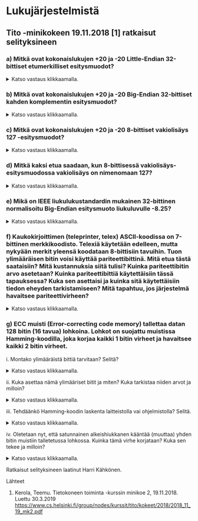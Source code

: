 # Lukujärjestelmistä

## Tito -minikokeen 19.11.2018 [1] ratkaisut selityksineen

### a) Mitkä ovat kokonaislukujen +20 ja -20 Little-Endian 32-bittiset etumerkilliset esitysmuodot?
<details>
  <summary>Katso vastaus klikkaamalla.</summary>

#### Ratkaisu
* Muutetaan ensin positiivinen luku +20 binääriluvuksi:
  * 20 = 16\*__1__ + 8\*__0__ + 4\*__1__ + 2\*__0__ + 1\*__0__
* Saadaan binääriluku `10100`.
* Seuraavaksi muutetaan se 32-bittiseksi binääriluvuksi:
* Saadaan `0000 0000  0000 0000  0000 0000  0001 0100`, joka on nyt luku +20 luontaisessa Big-Endian -esitysmuodossa, jossa eniten merkitsevä tavu on ensimmäisenä (8 ensimmäistä bittiä vasemmalta luettuna) ja vähiten merkitsevä tavu viimeisenä (8 viimeistä bittiä vasemmalta luettuna).
* Big Endian etumerkillisessä esitysmuodossa ensimmäinen bitti vasemmalta ilmaisee merkin. + on 0 ja - on 1. Vaihdetaan nyt merkki lukua -20 varten:
* Saadaan `1000 0000  0000 0000  0000 0000  0001 0100`, joka on nyt luku -20 luontaisessa Big Endian -esitysmuodossa.
* Seuraavaksi vaihdetaan tavujärjestys käänteiseen Little Endian -muotoon luvulle +20:
* Saadaan `0001 0100  0000 0000  0000 0000  0000 0000` tai heksadesimaalimuodossa `0x14000000`.
* Ja vastaavasti vaihdetaan tavujärjestys käänteiseen Little Endian -muotoon luvulle -20:
* Saadaan `0001 0100  0000 0000  0000 0000  1000 0000` tai heksadesimaalimuodossa `14000080`.


</details>


### b) Mitkä ovat kokonaislukujen +20 ja -20 Big-Endian 32-bittiset kahden komplementin esitysmuodot?
<details>
  <summary>Katso vastaus klikkaamalla.</summary>

#### Ratkaisu
Tehtävässä a on jo kokonaisluku +20 muutettu Big-Endian 32-bittiseksi kokonaisluvuksi `0000 0000  0000 0000  0000 0000  0001 0100`.

Big Endian kahden komplementin esitysmuodossa oleva positiivinen luku on valmiiksi oikeassa muodossaan. Määritellään siis enää luvun +20 vastaluku -20:

* Otetaan luvusta `0000 0000  0000 0000  0000 0000  0001 0100` ensin komplementti kääntämällä bitit (eli 0 -> 1 ja 1 -> 0).
* Saadaan `1111 1111  1111 1111  1111 1111 1110 1011`.
* Lisätään luku `1`.
* Saadaan `1111 1111  1111 1111  1111 1111 1110 1100`, joka on luku -20 Big Endian kahden komplementin esitysmuodossa.

</details>



### c) Mitkä ovat kokonaislukujen +20 ja -20 8-bittiset vakiolisäys 127 -esitysmuodot?
<details>
  <summary>Katso vastaus klikkaamalla.</summary>

#### Ratkaisu
* Luku -20: Lisätään lukuun -20 vakiolisäys 127 ja saadaan 107, joka on binäärilukuna `0110 1011`.
* Luku +20: Luku 20 + vakiolisäys 127 = 147 muutettuna binäärilukumuotoon eli `1001 0011`.

* Vakiolisäys -esitystavassakin merkitsevimmän tavun (tässä vain yksi tavu) ensimmäisestä bitistä näkee minkä merkkinen luku on, mutta toisin kuin muissa esitystavoissa, 0 on negatiiviset luvut ja 1 positiiviset luvut.

</details>


### d) Mitkä kaksi etua saadaan, kun 8-bittisessä vakiolisäys-esitysmuodossa vakiolisäys on nimenomaan 127?
<details>
  <summary>Katso vastaus klikkaamalla.</summary>

#### Ratkaisu
* Saadaan ilmaistua yksikäsitteisesti luvut välillä -127 ... +128, eli puolet ei-positiivisia ja puolet positiivisia lukuja
* Lukujen järjestys vakiolisäys-esitysmuodossa on sama kuin lukujen todellinen järjestys.
  * Esimerkki: Luku -127 + vakiolisäys 127 = 0 ja luku -128 + vakiolisäys 127 = 1.
  * Esimerkki: Luku -1 + vakiolisäys 127 = 126 ja luku 0 + vakiolisäys 127 = 127.

</details>


### e) Mikä on IEEE liukulukustandardin mukainen 32-bittinen normalisoitu Big-Endian esitysmuoto liukuluvulle -8.25?
<details>
  <summary>Katso vastaus klikkaamalla.</summary>

#### Ratkaisu
Oikea vastaus on `1 1000 0010 0000 1000 0000 0000 0000 000`.

IEEE:n 32-bitin liukulukustandardissa liukuluku muodostuu merkistä eli +/- (1 bitti), eksponentista vakiolisäysmuodossa (8 bittiä) ja mantissasta (23 bittiä).

* Merkki on -, joten ensimmäinen bitti on 1.
* Muunnetaan 8,25 binaariluvuksi. Luku 8 on `1000` ja 0,25 eli 1/4 on `.01`. Saadaan `1000.01`.
  * 8,25 = 1\*8 + 0\*4 + 0\*2 + 0\*1 + 0\*0,5 + 1\*0,25
* Muutetaan luku muotoon jossa ensimmäinen numero vasemmalta lukien on 1:
  * `1000.01 = 1.00001 * 2^3`.
  * Pistettä siirrettiin 3 numeroa vasemmalle, joten eksponentti on 3.
  * (Tämä on vastaavaa kuin kymmenkantaisessa järjestelmässä se, että 1729,25 = 1,72925 * 10^3.)
* IEEE-liukulukustandardissa oletetaan, että luku on siinä muodossa, että ensimmäinen bitti on 1, joten sitä ei tarvitse tallettaa! Siispä saamme mantissaksi pisteen oikeanpuoleiset luvut lisättynä riittävällä määrällä nollia, eli `0000 1000 0000 0000 0000 000`.
* Eksponentti on ilmaistava vakiolisäys 127 muodossa. 3 + 127 = 130, joka on 8-bittisenä binäärilukuna `1000 0010`.
* Lopuksi yhdistetään merkki, eksponentti vakiolisäysmuodossa ja mantissa ja saadaan lopullinen vastaus `1 1000 0010 0000 1000 0000 0000 0000 000`.
* Jos vielä halutaan, voidaan ryhmitellä luku puolitavun (4 bitin) osiin, josta se on kätevä muuttaa heksadesimaaliksi: `1100 0001 0000 0100 0000 0000 0000 0000`, josta saadaan `0xC1040000`. Käänteisesti muutos tehdään vastaavasti. Jos olisi annettuna heksadesimaaliluku `0xC1040000`, sen muuntaminen binääriluvuksi on suoraviivaista, onhan `0xC = 0b1100, 0x1 = 0b0001, 0x0 = 0b0000, 0x4 = 0b0100`.


</details>


### f) Kaukokirjoittimen (teleprinter, telex) ASCII-koodissa on 7-bittinen merkkikoodisto. Telexiä käytetään edelleen, mutta nykyään merkit yleensä koodataan 8-bittisiin tavuihin. Tuon ylimääräisen bitin voisi käyttää pariteettibittinä. Mitä etua tästä saataisiin? Mitä kustannuksia siitä tulisi? Kuinka pariteettibitin arvo asetetaan? Kuinka pariteettibittiä käytettäisiin tässä tapauksessa? Kuka sen asettaisi ja kuinka sitä käytettäisiin tiedon eheyden tarkistamiseen? Mitä tapahtuu, jos järjestelmä havaitsee pariteettivirheen? 
<details>
  <summary>Katso vastaus klikkaamalla.</summary>

#### Ratkaisu
Ratkaisua ei ole vielä lisätty.

</details>


### g) ECC muisti (Error-correcting code memory) tallettaa datan 128 bitin (16 tavua) lohkoina. Lohkot on suojattu muistissa Hamming-koodilla, joka korjaa kaikki 1 bitin virheet ja havaitsee kaikki 2 bitin virheet.

i. Montako ylimääräistä bittiä tarvitaan? Selitä?
<details>
  <summary>Katso vastaus klikkaamalla.</summary>

#### Ratkaisu
Ratkaisua ei ole vielä lisätty.

</details>


ii. Kuka asettaa nämä ylimääriset bitit ja miten? Kuka tarkistaa niiden arvot ja milloin? 
<details>
  <summary>Katso vastaus klikkaamalla.</summary>

#### Ratkaisu
Ratkaisua ei ole vielä lisätty.

</details>


iii. Tehdäänkö Hamming-koodin laskenta laitteistolla vai ohjelmistolla? Selitä. 
<details>
  <summary>Katso vastaus klikkaamalla.</summary>

#### Ratkaisu
Ratkaisua ei ole vielä lisätty.

</details>


iv. Oletetaan nyt, että satunnainen alkeishiukkanen kääntää (muuttaa) yhden bitin muistiin talletetussa lohkossa. Kuinka tämä virhe korjataan? Kuka sen tekee ja milloin?
<details>
  <summary>Katso vastaus klikkaamalla.</summary>

#### Ratkaisu
Ratkaisua ei ole vielä lisätty.

</details>


Ratkaisut selityksineen laatinut Harri Kähkönen.


Lähteet
1. Kerola, Teemu. Tietokoneen toiminta -kurssin minikoe 2, 19.11.2018. Luettu 30.3.2019 https://www.cs.helsinki.fi/group/nodes/kurssit/tito/kokeet/2018/2018_11_19_mk2.pdf


